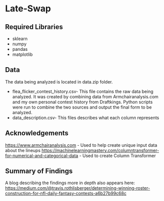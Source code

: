 # Late-Swap


## Required Libraries
* sklearn
* numpy
* pandas
* matplotlib

## Data
The data being analyzed is located in data.zip folder.  
* flea_flicker_contest_history.csv- This file contains the raw data being analyzed.  It was created by combining data from 
Armchairanalysis.com and my own personal contest history from Draftkings.  Python scripts were run to combine the two sources 
and output the final form to be analyzed.
* data_description.csv- This files describes what each column represents

## Acknowledgements
https://www.armchairanalysis.com - Used to help create unique input data about the lineups
https://machinelearningmastery.com/columntransformer-for-numerical-and-categorical-data - Used to create Column Transformer

## Summary of Findings


A blog describing the findings more in depth also appears here: https://medium.com/@travis.rothlisberger/determining-winning-roster-construction-for-nfl-daily-fantasy-contests-a6b27b99c68c

